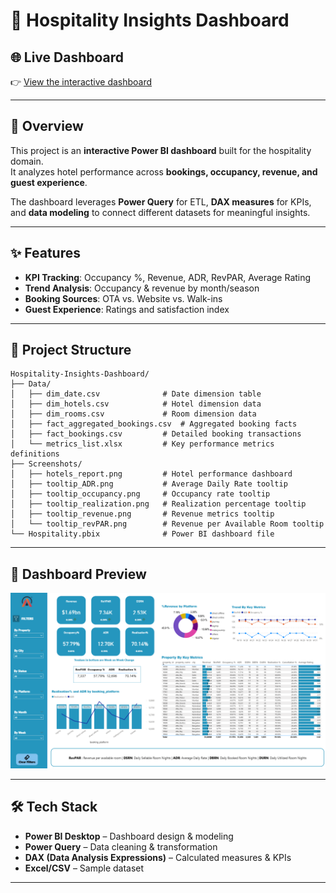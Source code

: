 # 🏨 Hospitality Insights Dashboard

## 🌐 Live Dashboard
👉 [View the interactive dashboard](https://bit.ly/3HQmRgy)

---

## 📌 Overview
This project is an **interactive Power BI dashboard** built for the hospitality domain.  
It analyzes hotel performance across **bookings, occupancy, revenue, and guest experience**.  

The dashboard leverages **Power Query** for ETL, **DAX measures** for KPIs, and **data modeling** to connect different datasets for meaningful insights.

---

## ✨ Features
- **KPI Tracking**: Occupancy %, Revenue, ADR, RevPAR, Average Rating  
- **Trend Analysis**: Occupancy & revenue by month/season  
- **Booking Sources**: OTA vs. Website vs. Walk-ins  
- **Guest Experience**: Ratings and satisfaction index  

---

## 📂 Project Structure
```
Hospitality-Insights-Dashboard/
├── Data/
│   ├── dim_date.csv              # Date dimension table
│   ├── dim_hotels.csv            # Hotel dimension data
│   ├── dim_rooms.csv             # Room dimension data
│   ├── fact_aggregated_bookings.csv  # Aggregated booking facts
│   ├── fact_bookings.csv         # Detailed booking transactions
│   └── metrics_list.xlsx         # Key performance metrics definitions
├── Screenshots/
│   ├── hotels_report.png         # Hotel performance dashboard
│   ├── tooltip_ADR.png           # Average Daily Rate tooltip
│   ├── tooltip_occupancy.png     # Occupancy rate tooltip
│   ├── tooltip_realization.png   # Realization percentage tooltip
│   ├── tooltip_revenue.png       # Revenue metrics tooltip
│   └── tooltip_revPAR.png        # Revenue per Available Room tooltip
└── Hospitality.pbix              # Power BI dashboard file
```
---

## 📸 Dashboard Preview 
![Report](https://github.com/drvsaxena/Hospitality-Insights-Dashboard/blob/main/Hospitality-Insights/Screenshots/hotels_report.png?raw=true)

---

## 🛠 Tech Stack
- **Power BI Desktop** – Dashboard design & modeling  
- **Power Query** – Data cleaning & transformation  
- **DAX (Data Analysis Expressions)** – Calculated measures & KPIs  
- **Excel/CSV** – Sample dataset  

---
